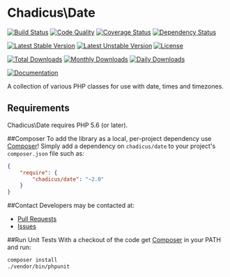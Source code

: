 # Chadicus\Date
[![Build Status](https://travis-ci.org/chadicus/date-php.svg?branch=master)](https://travis-ci.org/chadicus/date-php)
[![Code Quality](https://scrutinizer-ci.com/g/chadicus/date-php/badges/quality-score.png?b=master)](https://scrutinizer-ci.com/g/chadicus/date-php/?branch=master)
[![Coverage Status](https://coveralls.io/repos/github/chadicus/date-php/badge.svg?branch=master)](https://coveralls.io/github/chadicus/date-php?branch=master)
[![Dependency Status](https://www.versioneye.com/user/projects/5606a7505a262f001a000089/badge.svg?style=flat-square)](https://www.versioneye.com/user/projects/5606a7505a262f001a000089)

[![Latest Stable Version](https://poser.pugx.org/chadicus/date/v/stable)](https://packagist.org/packages/chadicus/date)
[![Latest Unstable Version](https://poser.pugx.org/chadicus/date/v/unstable)](https://packagist.org/packages/chadicus/date)
[![License](https://poser.pugx.org/chadicus/date/license)](https://packagist.org/packages/chadicus/date)

[![Total Downloads](https://poser.pugx.org/chadicus/date/downloads)](https://packagist.org/packages/chadicus/date)
[![Monthly Downloads](https://poser.pugx.org/chadicus/date/d/monthly)](https://packagist.org/packages/chadicus/date)
[![Daily Downloads](https://poser.pugx.org/chadicus/date/d/daily)](https://packagist.org/packages/chadicus/date)

[![Documentation](https://img.shields.io/badge/reference-phpdoc-blue.svg?style=flat)](http://pholiophp.org/chadicus/date)

A collection of various PHP classes for use with date, times and timezones.

## Requirements

Chadicus\Date requires PHP 5.6 (or later).

##Composer
To add the library as a local, per-project dependency use [Composer](http://getcomposer.org)! Simply add a dependency on
`chadicus/date` to your project's `composer.json` file such as:

```json
{
    "require": {
        "chadicus/date": "~2.0"
    }
}
```
##Contact
Developers may be contacted at:

 * [Pull Requests](https://github.com/chadicus/date-php/pulls)
 * [Issues](https://github.com/chadicus/date-php/issues)

##Run Unit Tests
With a checkout of the code get [Composer](http://getcomposer.org) in your PATH and run:

```sh
composer install
./vendor/bin/phpunit
```
